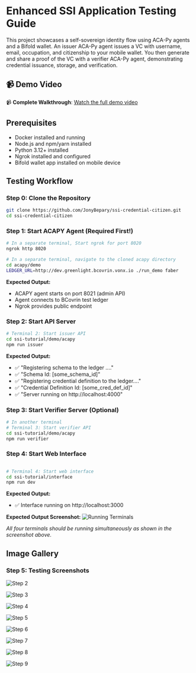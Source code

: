 # Enhanced SSI Application Testing Guide
This project showcases a self-sovereign identity flow using ACA-Py agents and a Bifold wallet. An issuer ACA-Py agent issues a VC with username, email, occupation, and citizenship to your mobile wallet. You then generate and share a proof of the VC with a verifier ACA-Py agent, demonstrating credential issuance, storage, and verification.


## 📹 Demo Video


📹 **Complete Walkthrough**: [Watch the full demo video](https://drive.google.com/drive/folders/1YjLwutZ3eaXHnBCO7Upw0OrsvrecSnnZ?usp=sharing)


## Prerequisites
- Docker installed and running
- Node.js and npm/yarn installed
- Python 3.12+ installed
- Ngrok installed and configured
- Bifold wallet app installed on mobile device

## Testing Workflow



### Step 0: Clone the Repository
```bash
git clone https://github.com/JonyBepary/ssi-credential-citizen.git
cd ssi-credential-citizen
```
### Step 1: Start ACAPY Agent (Required First!)

```bash
# In a separate terminal, Start ngrok for port 8020
ngrok http 8020

# In a separate terminal, navigate to the cloned acapy directory
cd acapy/demo
LEDGER_URL=http://dev.greenlight.bcovrin.vonx.io ./run_demo faber
```

**Expected Output:**
- ACAPY agent starts on port 8021 (admin API)
- Agent connects to BCovrin test ledger
- Ngrok provides public endpoint

### Step 2: Start API Server

```bash
# Terminal 2: Start issuer API
cd ssi-tutorial/demo/acapy
npm run issuer

```

**Expected Output:**
- ✅ "Registering schema to the ledger ...."
- ✅ "Schema Id: [some_schema_id]"
- ✅ "Registering credential definition to the ledger...."
- ✅ "Credential Definition Id: [some_cred_def_id]"
- ✅ "Server running on http://localhost:4000"

### Step 3: Start Verifier Server (Optional)

```bash
# In another terminal
# Terminal 3: Start verifier API
cd ssi-tutorial/demo/acapy
npm run verifier
```

### Step 4: Start Web Interface

```bash

# Terminal 4: Start web interface
cd ssi-tutorial/interface
npm run dev

```

**Expected Output:**
- ✅ Interface running on http://localhost:3000



**Expected Output Screenshot:**
![Running Terminals](img/1.running_terminal.png)

*All four terminals should be running simultaneously as shown in the screenshot above.*

## Image Gallery

### Step 5: Testing Screenshots
![Step 2](img/2.png)

![Step 3](img/3.png)

![Step 4](img/4.png)

![Step 5](img/5.png)

![Step 6](img/6.png)

![Step 7](img/7.png)

![Step 8](img/8.png)

![Step 9](img/9.png)
